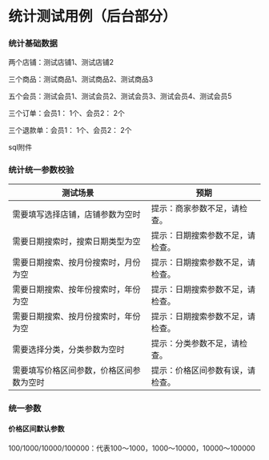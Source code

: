 # 统计测试用例（后台部分）

### 统计基础数据

两个店铺：测试店铺1、测试店铺2

三个商品：测试商品1、测试商品2、测试商品3

五个会员：测试会员1、测试会员2、测试会员3、测试会员4、测试会员5

三个订单：会员1： 1个、会员2： 2个

三个退款单：会员1： 1个、会员2： 2个



sql附件

### 统计统一参数校验

| 测试场景                                 | 预期                             |
| ---------------------------------------- | -------------------------------- |
| 需要填写选择店铺，店铺参数为空时         | 提示：商家参数不足，请检查。     |
| 需要日期搜索时，搜索日期类型为空         | 提示：日期搜索参数不足，请检查。 |
| 需要日期搜索、按月份搜索时，月份为空     | 提示：日期搜索参数不足，请检查。 |
| 需要日期搜索、按年份搜索时，年份为空     | 提示：日期搜索参数不足，请检查。 |
| 需要日期搜索、按月份搜索时，年份为空     | 提示：日期搜索参数不足，请检查。 |
| 需要选择分类，分类参数为空时             | 提示：分类参数不足，请检查。     |
| 需要填写价格区间参数，价格区间参数为空时 | 提示：价格区间参数有误，请检查。 |

### 统一参数

#### 价格区间默认参数

100/1000/10000/100000：代表100～1000，1000～10000，10000～100000
